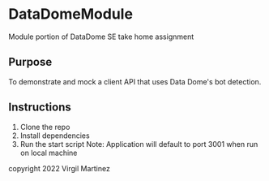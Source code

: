 # DataDomeModule
Module portion of DataDome SE take home assignment

## Purpose
To demonstrate and mock a client API that uses Data Dome's bot detection. 

## Instructions
1. Clone the repo
2. Install dependencies
3. Run the start script
Note: Application will default to port 3001 when run on local machine

copyright 2022 Virgil Martinez
